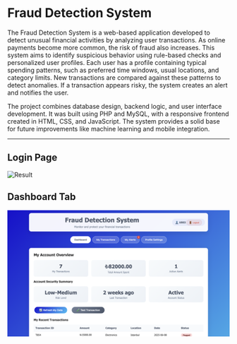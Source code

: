 # Fraud Detection System

The Fraud Detection System is a web-based application developed to detect unusual
financial activities by analyzing user transactions. As online payments become more common, the
risk of fraud also increases. This system aims to identify suspicious behavior using rule-based
checks and personalized user profiles. Each user has a profile containing typical spending patterns,
such as preferred time windows, usual locations, and category limits. New transactions are
compared against these patterns to detect anomalies. If a transaction appears risky, the system
creates an alert and notifies the user.

The project combines database design, backend logic, and user interface development. It was built 
using PHP and MySQL, with a responsive frontend created in HTML, CSS, and JavaScript. The system 
provides a solid base for future improvements like machine learning and mobile integration.

---

## Login Page

![Result](images/login.png)


## Dashboard Tab

![Result](images/dashboard.png)
